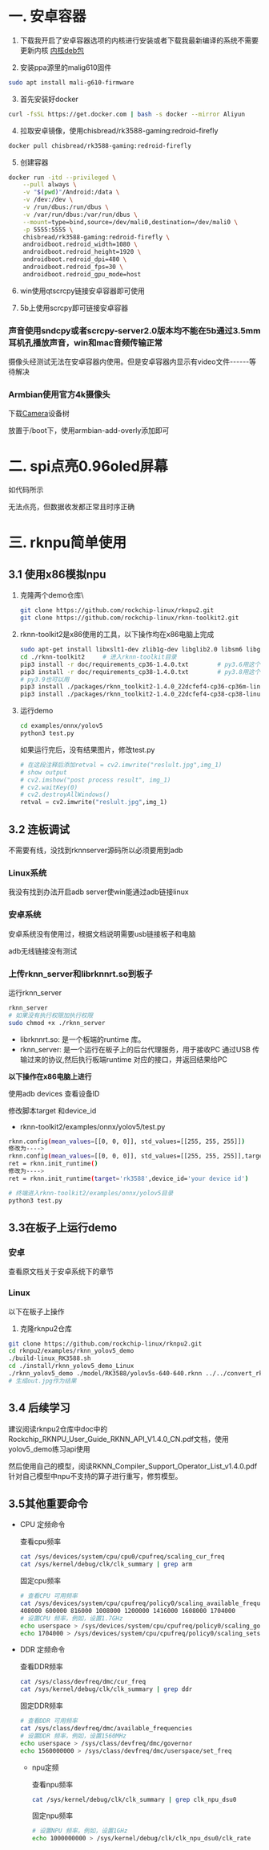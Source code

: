 # 一. 安卓容器

1. 下载我开启了安卓容器选项的内核进行安装或者下载我最新编译的系统不需要更新内核
[内核deb包](https://github.com/3026187875/armbian-rock5b-images/releases/download/20230309-1402/linux-image-legacy-rockchip-rk3588_5.10.110-Sbf8b-D3196-Pd578-Ccb0cHfe66-Bb436_arm64.deb)

2. 安装ppa源里的malig610固件
```bash
sudo apt install mali-g610-firmware
```
3.   首先安装好docker

```bash
curl -fsSL https://get.docker.com | bash -s docker --mirror Aliyun
```

4. 拉取安卓镜像，使用chisbread/rk3588-gaming:redroid-firefly

```bash
docker pull chisbread/rk3588-gaming:redroid-firefly
```

5. 创建容器

```bash
docker run -itd --privileged \
    --pull always \
    -v "$(pwd)"/Android:/data \
    -v /dev:/dev \
    -v /run/dbus:/run/dbus \
    -v /var/run/dbus:/var/run/dbus \
    --mount=type=bind,source=/dev/mali0,destination=/dev/mali0 \
    -p 5555:5555 \
    chisbread/rk3588-gaming:redroid-firefly \
    androidboot.redroid_width=1080 \
    androidboot.redroid_height=1920 \
    androidboot.redroid_dpi=480 \
    androidboot.redroid_fps=30 \
    androidboot.redroid_gpu_mode=host
```

6.   win使用qtscrcpy链接安卓容器即可使用

7.   5b上使用scrcpy即可链接安卓容器

### 声音使用sndcpy或者scrcpy-server2.0版本均不能在5b通过3.5mm耳机孔播放声音，win和mac音频传输正常

摄像头经测试无法在安卓容器内使用。但是安卓容器内显示有video文件------等待解决

### Armbian使用官方4k摄像头

下载[Camera](https://github.com/radxa/overlays/blob/main/arch/arm64/boot/dts/rockchip/overlays/rock-5ab-camera-imx415.dts)设备树

放置于/boot下，使用armbian-add-overly添加即可

# 二. spi点亮0.96oled屏幕

如代码所示

无法点亮，但数据收发都正常且时序正确

# 三. rknpu简单使用

## 3.1 使用x86模拟npu

1.   克隆两个demo仓库\

     ```bash
     git clone https://github.com/rockchip-linux/rknpu2.git
     git clone https://github.com/rockchip-linux/rknn-toolkit2.git
     ```

2.   rknn-toolkit2是x86使用的工具，以下操作均在x86电脑上完成

     ```bash
     sudo apt-get install libxslt1-dev zlib1g-dev libglib2.0 libsm6 libgl1-mesa-glx libprotobuf-dev gcc
     cd ./rknn-toolkit2		# 进入rknn-toolkit目录
     pip3 install -r doc/requirements_cp36-1.4.0.txt		# py3.6用这个
     pip3 install -r doc/requirements_cp38-1.4.0.txt		# py3.8用这个	其实这两个文件没有区别，任何py版本都可以用
     # py3.9也可以用
     pip3 install ./packages/rknn_toolkit2-1.4.0_22dcfef4-cp36-cp36m-linux_x86_64.whl# py3.6用这个
     pip3 install ./packages/rknn_toolkit2-1.4.0_22dcfef4-cp38-cp38-linux_x86_64.whl # py3.8用这个
     ```

3.    运行demo

      ```bash
      cd examples/onnx/yolov5
      python3 test.py
      ```

      如果运行完后，没有结果图片，修改test.py

      ```python
      # 在这段注释后添加retval = cv2.imwrite("reslult.jpg",img_1)
      # show output
      # cv2.imshow("post process result", img_1)
      # cv2.waitKey(0)
      # cv2.destroyAllWindows()
      retval = cv2.imwrite("reslult.jpg",img_1)
      ```

## 3.2 连板调试

不需要有线，没找到rknnserver源码所以必须要用到adb

### Linux系统

我没有找到办法开启adb server使win能通过adb链接linux

### 安卓系统

安卓系统没有使用过，根据文档说明需要usb链接板子和电脑

adb无线链接没有测试

### 上传rknn_server和librknnrt.so到板子

运行rknn_server

```bash
rknn_server
# 如果没有执行权限加执行权限
sudo chmod +x ./rknn_server
```

+	librknnrt.so: 是一个板端的runtime 库。
+	rknn_server: 是一个运行在板子上的后台代理服务，用于接收PC 通过USB 传输过来的协议,然后执行板端runtime 对应的接口，并返回结果给PC

**以下操作在x86电脑上进行**

使用adb devices 查看设备ID

修改脚本target 和device_id

+   rknn-toolkit2/examples/onnx/yolov5/test.py

```bash
rknn.config(mean_values=[[0, 0, 0]], std_values=[[255, 255, 255]])
修改为---->
rknn.config(mean_values=[[0, 0, 0]], std_values=[[255, 255, 255]],target_platform='rk3588')
ret = rknn.init_runtime()
修改为---->
ret = rknn.init_runtime(target='rk3588',device_id='your device id')
```

```bash
# 终端进入rknn-toolkit2/examples/onnx/yolov5目录
python3 test.py
```

## 3.3在板子上运行demo

### 安卓

查看原文档关于安卓系统下的章节

### Linux

以下在板子上操作

1.   克隆rknpu2仓库

```bash
git clone https://github.com/rockchip-linux/rknpu2.git
cd rknpu2/examples/rknn_yolov5_demo
./build-linux_RK3588.sh
cd ./install/rknn_yolov5_demo_Linux
./rknn_yolov5_demo ./model/RK3588/yolov5s-640-640.rknn ../../convert_rknn_demo/yolov5/bus.jpg
# 生成out.jpg作为结果
```

## 3.4 后续学习

建议阅读rknpu2仓库中doc中的Rockchip_RKNPU_User_Guide_RKNN_API_V1.4.0_CN.pdf文档，使用yolov5_demo练习api使用

然后使用自己的模型，阅读RKNN_Compiler_Support_Operator_List_v1.4.0.pdf针对自己模型中npu不支持的算子进行重写，修剪模型。

## 3.5其他重要命令

+   CPU 定频命令

    查看cpu频率

    ```bash
    cat /sys/devices/system/cpu/cpu0/cpufreq/scaling_cur_freq
    cat /sys/kernel/debug/clk/clk_summary | grep arm
    ```

    固定cpu频率

    ```bash
    # 查看CPU 可用频率
    cat /sys/devices/system/cpu/cpufreq/policy0/scaling_available_frequencies
    408000 600000 816000 1008000 1200000 1416000 1608000 1704000
    # 设置CPU 频率，例如，设置1.7GHz
    echo userspace > /sys/devices/system/cpu/cpufreq/policy0/scaling_governor
    echo 1704000 > /sys/devices/system/cpu/cpufreq/policy0/scaling_setspeed
    ```

+   DDR 定频命令

    查看DDR频率

    ```bash
    cat /sys/class/devfreq/dmc/cur_freq
    cat /sys/kernel/debug/clk/clk_summary | grep ddr
    ```

    固定DDR频率

    ```bash
    # 查看DDR 可用频率
    cat /sys/class/devfreq/dmc/available_frequencies
    # 设置DDR 频率，例如，设置1560MHz
    echo userspace > /sys/class/devfreq/dmc/governor
    echo 1560000000 > /sys/class/devfreq/dmc/userspace/set_freq
    ```

    +   npu定频

        查看npu频率

        ```bash
        cat /sys/kernel/debug/clk/clk_summary | grep clk_npu_dsu0
        ```

        固定npu频率

        ```bash
        # 设置NPU 频率，例如，设置1GHz
        echo 1000000000 > /sys/kernel/debug/clk/clk_npu_dsu0/clk_rate
        ```

        
